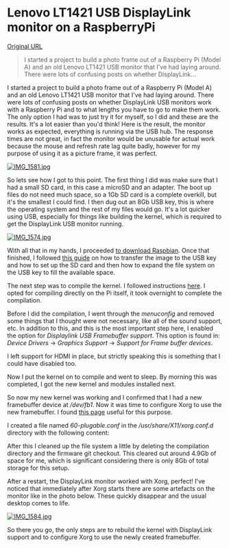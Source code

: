 # Lenovo LT1421 USB DisplayLink monitor on a RaspberryPi

[Original URL](https://www.igorkromin.net/index.php/2015/03/14/lenovo-lt1421-usb-displaylink-monitor-on-a-raspberrypi/)

> I started a project to build a photo frame out of a Raspberry Pi (Model A) and an old Lenovo LT1421 USB monitor that I've had laying around. There were lots of confusing posts on whether DisplayLink...

I started a project to build a photo frame out of a Raspberry Pi (Model A) and an old Lenovo LT1421 USB monitor that I've had laying around. There were lots of confusing posts on whether DisplayLink USB monitors work with a Raspberry Pi and to what lengths you have to go to make them work. The only option I had was to just try it for myself, so I did and these are the results. It's a lot easier than you'd think! Here is the result, the monitor works as expected, everything is running via the USB hub. The response times are not great, in fact the monitor would be unusable for actual work because the mouse and refresh rate lag quite badly, however for my purpose of using it as a picture frame, it was perfect.

[![IMG_1581.jpg](https://www.igorkromin.net/fp-content/images/photoframe/.thumbs/IMG_1581.jpg)](https://www.igorkromin.net/fp-content/images/photoframe/IMG_1581.jpg "IMG_1581.jpg")

So lets see how I got to this point. The first thing I did was make sure that I had a small SD card, in this case a microSD and an adapter. The boot up files do not need much space, so a 1Gb SD card is a complete overkill, but it's the smallest I could find. I then dug out an 8Gb USB key, this is where the operating system and the rest of my files would go. It's a lot quicker using USB, especially for things like building the kernel, which is required to get the DisplayLink USB monitor running.

[![IMG_1574.jpg](https://www.igorkromin.net/fp-content/images/photoframe/.thumbs/IMG_1574.jpg)](https://www.igorkromin.net/fp-content/images/photoframe/IMG_1574.jpg "IMG_1574.jpg")

With all that in my hands, I proceeded [to download Raspbian](http://www.raspberrypi.org/downloads/ "Go to http://www.raspberrypi.org/downloads/"). Once that finished, I followed [this guide](http://www.raspipress.com/2013/05/install-and-run-raspbian-from-a-usb-flash-drive/ "Go to http://www.raspipress.com/2013/05/install-and-run-raspbian-from-a-usb-flash-drive/") on how to transfer the image to the USB key and how to set up the SD card and then how to expand the file system on the USB key to fill the available space.

The next step was to compile the kernel. I followed instructions [here](http://elinux.org/Raspberry_Pi_Kernel_Compilation#1._On_the_Raspberry_Pi "Go to http://elinux.org/Raspberry_Pi_Kernel_Compilation#1._On_the_Raspberry_Pi"). I opted for compiling directly on the Pi itself, it took overnight to complete the compilation.

Before I did the compilation, I went through the _menuconfig_ and removed some things that I thought were not necessary, like all of the sound support, etc. In addition to this, and this is the most important step here, I enabled the option for _Displaylink USB Framebuffer support_. This option is found in:<br>
_Device Drivers_ -> _Graphics Support_ -> _Support for Frame buffer devices_.

I left support for HDMI in place, but strictly speaking this is something that I could have disabled too.

Now I put the kernel on to compile and went to sleep. By morning this was completed, I got the new kernel and modules installed next.

So now my new kernel was working and I confirmed that I had a new framebuffer device at _/dev/fb1_. Now it was time to configure Xorg to use the new framebuffer. I found [this page](http://plugable.com/2011/12/23/usb-graphics-and-linux "Go to http://plugable.com/2011/12/23/usb-graphics-and-linux") useful for this purpose.

I created a file named _60-plugable.conf_ in the _/usr/share/X11/xorg.conf.d_ directory with the following content:

After this I cleaned up the file system a little by deleting the compilation directory and the firmware git checkout. This cleared out around 4.9Gb of space for me, which is significant considering there is only 8Gb of total storage for this setup.

After a restart, the DisplayLink monitor worked with Xorg, perfect! I've noticed that immediately after Xorg starts there are some artefacts on the monitor like in the photo below. These quickly disappear and the usual desktop comes to life.

[![IMG_1584.jpg](https://www.igorkromin.net/fp-content/images/photoframe/.thumbs/IMG_1584.jpg)](https://www.igorkromin.net/fp-content/images/photoframe/IMG_1584.jpg "IMG_1584.jpg")

So there you go, the only steps are to rebuild the kernel with DisplayLink support and to configure Xorg to use the newly created framebuffer.
